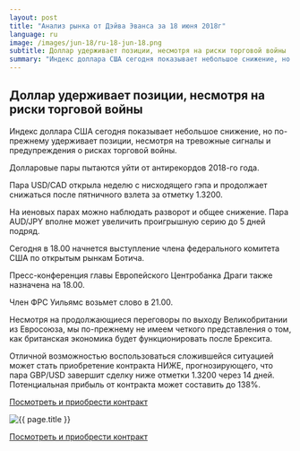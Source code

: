```yaml
---
layout: post
title: "Анализ рынка от Дэйва Эванса за 18 июня 2018г"
language: ru
image: /images/jun-18/ru-18-jun-18.png
subtitle: Доллар удерживает позиции, несмотря на риски торговой войны
summary: "Индекс доллара США сегодня показывает небольшое снижение, но по-прежнему удерживает позиции, несмотря на тревожные сигналы и предупреждения о рисках торговой войны"
---
```

##  Доллар удерживает позиции, несмотря на риски торговой войны

Индекс доллара США сегодня показывает небольшое снижение, но по-прежнему удерживает позиции, несмотря на тревожные сигналы и предупреждения о рисках торговой войны.

Долларовые пары пытаются уйти от антирекордов 2018-го года.

Пара USD/CAD открыла неделю с нисходящего гэпа и продолжает снижаться после пятничного взлета за отметку 1.3200.

На иеновых парах можно наблюдать разворот и общее снижение. Пара AUD/JPY вполне может увеличить проигрышную серию до 5 дней подряд.
 
 
Сегодня в 18.00 начнется выступление члена федерального комитета США по открытым рынкам Ботича.

Пресс-конференция главы Европейского Центробанка Драги также назначена на 18.00.

Член ФРС Уильямс возьмет слово в 21.00.
 
 
Несмотря на продолжающиеся переговоры по выходу Великобритании из Евросоюза, мы по-прежнему не имеем четкого представления о том, как британская экономика будет функционировать после Брексита.

Отличной возможностью воспользоваться сложившейся ситуацией может стать приобретение контракта НИЖЕ, прогнозирующего, что пара GBP/USD завершит сделку ниже отметки 1.3200 через 14 дней. Потенциальная прибыль от контракта может составить до 138%.

<a href="http://record.binary.com/_bivVDfg8lHux76XffYA0JmNd7ZgqdRLk/1/market=forex&underlying=frxGBPUSD&formname=higherlower&duration_amount=14&duration_units=d&amount=10&amount_type=stake&expiry_type=duration&barrier=1.3200" target="_blank">Посмотреть и приобрести контракт</a>

<img src="{{ site.url }}/images/jun-18/ru-18-jun-18.png" alt="{{ page.title }}"  title="{{ page.title }}">

<a href="%LINK%%?https://www.binary.com/d/trade.cgi?market=forex&underlying=frxGBPUSD&formname=higherlower&duration_amount=14&duration_units=d&amount=10&amount_type=stake&expiry_type=duration&barrier=1.3200" target="_blank">Посмотреть и приобрести контракт</a>
